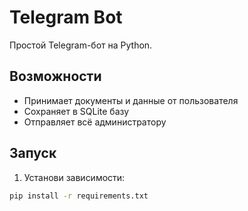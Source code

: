 # Telegram Bot

Простой Telegram-бот на Python.

## Возможности

- Принимает документы и данные от пользователя
- Сохраняет в SQLite базу
- Отправляет всё администратору

## Запуск

1. Установи зависимости:

```bash
pip install -r requirements.txt
